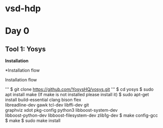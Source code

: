 # vsd-hdp

# Day 0 
## Tool 1: Yosys
**Installation**

*Installation flow 

Installation flow 

'''
    $ git clone https://github.com/YosysHQ/yosys.git
'''
    $ cd yosys
    $ sudo apt install make (If make is not installed please install it) 
    $ sudo apt-get install build-essential clang bison flex \
    libreadline-dev gawk tcl-dev libffi-dev git \
    graphviz xdot pkg-config python3 libboost-system-dev \
    libboost-python-dev libboost-filesystem-dev zlib1g-dev
    $ make config-gcc
    $ make 
    $ sudo make install





